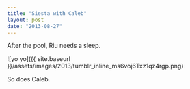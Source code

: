 ```yaml
---
title: "Siesta with Caleb"
layout: post
date: "2013-08-27"
---
```


After the pool, Riu needs a sleep.

![yo yo]({{ site.baseurl }}/assets/images/2013/tumblr_inline_ms6voj6Txz1qz4rgp.png)

So does Caleb.
